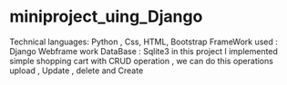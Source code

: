 # miniproject_uing_Django

Technical languages: Python , Css, HTML, Bootstrap
FrameWork used :  Django Webframe work
DataBase : Sqlite3
in this project I implemented simple shopping cart with CRUD operation , we can do  this operations upload , Update , delete and Create 
